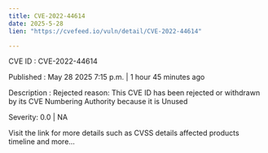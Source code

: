 ```yaml
---
title: CVE-2022-44614
date: 2025-5-28
lien: "https://cvefeed.io/vuln/detail/CVE-2022-44614"

---
```


CVE ID : CVE-2022-44614

Published :  May 28
2025
7:15 p.m. | 1 hour
45 minutes ago

Description : Rejected reason: This CVE ID has been rejected or withdrawn by its CVE Numbering Authority because it is Unused

Severity: 0.0 | NA

Visit the link for more details
such as CVSS details
affected products
timeline
and more...
